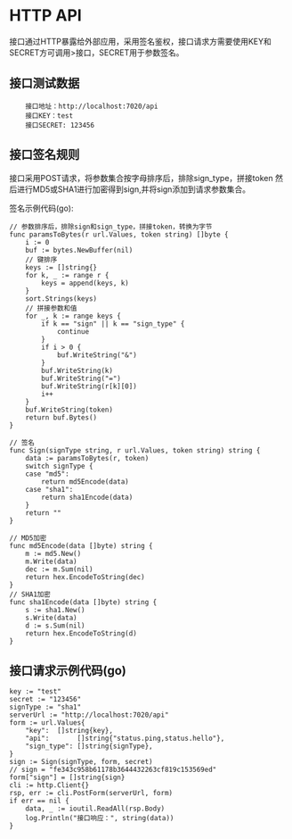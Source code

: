 # HTTP API
接口通过HTTP暴露给外部应用，采用签名鉴权，接口请求方需要使用KEY和SECRET方可调用>接口，SECRET用于参数签名。

## 接口测试数据

        接口地址：http://localhost:7020/api
        接口KEY：test
        接口SECRET: 123456
        
## 接口签名规则

接口采用POST请求，将参数集合按字母排序后，排除sign_type，拼接token
然后进行MD5或SHA1进行加密得到sign,并将sign添加到请求参数集合。

签名示例代码(go):
    
    // 参数排序后，排除sign和sign_type，拼接token，转换为字节
    func paramsToBytes(r url.Values, token string) []byte {
	    i := 0
	    buf := bytes.NewBuffer(nil)
	    // 键排序
	    keys := []string{}
	    for k, _ := range r {
		    keys = append(keys, k)
	    }
	    sort.Strings(keys)
	    // 拼接参数和值
	    for _, k := range keys {
		    if k == "sign" || k == "sign_type" {
			    continue
		    }
		    if i > 0 {
			    buf.WriteString("&")
		    }
		    buf.WriteString(k)
		    buf.WriteString("=")
		    buf.WriteString(r[k][0])
		    i++
	    }
	    buf.WriteString(token)
	    return buf.Bytes()
    }

    // 签名
    func Sign(signType string, r url.Values, token string) string {
	    data := paramsToBytes(r, token)
	    switch signType {
	    case "md5":
		    return md5Encode(data)
	    case "sha1":
		    return sha1Encode(data)
	    }
	    return ""
    }

    // MD5加密
    func md5Encode(data []byte) string {
	    m := md5.New()
	    m.Write(data)
	    dec := m.Sum(nil)
	    return hex.EncodeToString(dec)
    }
    // SHA1加密
    func sha1Encode(data []byte) string {
	    s := sha1.New()
	    s.Write(data)
	    d := s.Sum(nil)
	    return hex.EncodeToString(d)
    }


## 接口请求示例代码(go)
    
    key := "test"
    secret := "123456"
    signType := "sha1"
    serverUrl := "http://localhost:7020/api"
    form := url.Values{
        "key":  []string{key},
        "api":       []string{"status.ping,status.hello"},
        "sign_type": []string{signType},
    }
    sign := Sign(signType, form, secret)
    // sign = "fe343c958b61178b3644432263cf819c153569ed"
    form["sign"] = []string{sign}
    cli := http.Client{}
    rsp, err := cli.PostForm(serverUrl, form)
    if err == nil {	
        data, _ := ioutil.ReadAll(rsp.Body)
        log.Println("接口响应：", string(data))
    }
    


